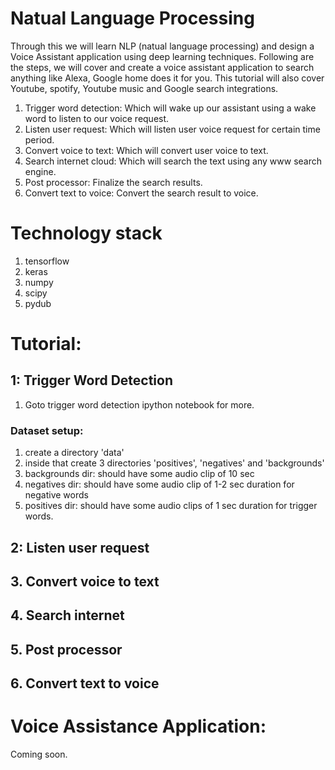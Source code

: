 # Natual Language Processing
Through this we will learn NLP (natual language processing) and design a Voice Assistant application using deep learning techniques. Following are the steps, we will cover and create a voice assistant application to search anything like Alexa, Google home does it for you. This tutorial will also cover Youtube, spotify, Youtube music and Google search integrations.

1. Trigger word detection: Which will wake up our assistant using a wake word to listen to our voice request.
2. Listen user request: Which will listen user voice request for certain time period.
3. Convert voice to text: Which will convert user voice to text.
4. Search internet cloud: Which will search the text using any www search engine.
5. Post processor: Finalize the search results.
6. Convert text to voice: Convert the search result to voice.

# Technology stack
1. tensorflow
2. keras
3. numpy
4. scipy
5. pydub

# Tutorial:
## 1: Trigger Word Detection
1. Goto trigger word detection ipython notebook for more.

### Dataset setup:
1. create a directory 'data'
2. inside that create 3 directories 'positives', 'negatives' and 'backgrounds'
3. backgrounds dir: should have some audio clip of 10 sec
4. negatives dir: should have some audio clip of 1-2 sec duration for negative words
5. positives dir: should have some audio clips of 1 sec duration for trigger words.

## 2: Listen user request

## 3. Convert voice to text

## 4. Search internet

## 5. Post processor

## 6. Convert text to voice


# Voice Assistance Application:
Coming soon.
